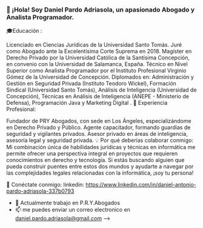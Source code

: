 ### 👋 ¡Hola! Soy Daniel Pardo Adriasola, un apasionado Abogado y Analista Programador.

🎓Educación :

Licenciado en Ciencias Jurídicas de la Universidad Santo Tomás. Juré como Abogado ante la Excelentísima Corte Suprema en 2018.
Magíster en Derecho Privado por la Universidad Católica de la Santísima Concepción, en convenio con la Universidad de Salamanca, España.
Técnico en Nivel Superior como Analista Programador por el Instituto Profesional Virginio Gómez de la Universidad de Concepción.
Diplomados en: Administración y Gestión en Seguridad Privada (Instituto Teodoro Wickel), Formación Sindical (Universidad Santo Tomás), Análisis de Inteligencia (Universidad de Concepción), Técnicas en Análisis de Inteligencia (ANEPE - Ministerio de Defensa), Programación Java y Marketing Digital .
💼 Experiencia Profesional:

Fundador de PRY Abogados, con sede en Los Ángeles, especializándome en Derecho Privado y Público.
Agente capacitador, formando guardias de seguridad y vigilantes privados.
Asesor privado en áreas de inteligencia, asesoría legal y seguridad privada.
💡 Por qué deberías colaborar conmigo: 
Mi combinación única de habilidades jurídicas y técnicas en informática me permite ofrecer una perspectiva integral en proyectos que requieren conocimientos en derecho y tecnología. Si estás buscando alguien que pueda construir puentes entre estos dos mundos y ayudarte a navegar por las complejidades legales relacionadas con la informática, ¡soy tu persona!

🔗 Conéctate conmigo: linkedin:  https://www.linkedin.com/in/daniel-antonio-pardo-adriasola-337b0793

- 🔭 Actualmente trabajo en P.R.Y.Abogados
- 📫 me puedes enviar un correo electronico en daniel.pardo.adriasola@gmail.com
-->
